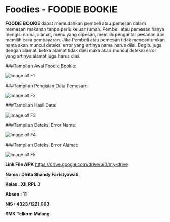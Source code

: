 # Foodies - FOODIE BOOKIE

**FOODIE BOOKIE** dapat memudahkan pembeli atau pemesan dalam memesan makanan tanpa perlu keluar rumah. Pembeli atau pemesan hanya mengisi nama, alamat, menu yang dipesan, memilih pengantar pesanan dan memilih cara pembayaran. Jika Pembeli atau pemesan tidak mencantumkan nama akan muncul deteksi error yang artinya nama harus diisi. Begitu juga dengan alamat, ketika alamat tidak diisi maka akan muncul deteksi error yang artinya alamat juga harus diisi.

###Tampilan Awal Foodie Bookie:

![Image of F1](https://github.com/DhitaShandyFaristyawati/Foodies/blob/master/F1.png)

###Tampilan Pengisian Data Pemesan:

![Image of F2](https://github.com/DhitaShandyFaristyawati/Foodies/blob/master/F2.png)

###Tampilan Hasil Data:

![Image of F3](https://github.com/DhitaShandyFaristyawati/Foodies/blob/master/F3.png)

###Tampilan Deteksi Error Nama:

![Image of F4](https://github.com/DhitaShandyFaristyawati/Foodies/blob/master/F4.png)

###Tampilan Deteksi Error Alamat:

![Image of F5](https://github.com/DhitaShandyFaristyawati/Foodies/blob/master/F5.png)

**Link File APK** https://drive.google.com/drive/u/0/my-drive

**Nama  : Dhita Shandy Faristyawati**

**Kelas : XII RPL 3**

**Absen : 11**

**NIS   : 4323/1221.063**

**SMK Telkom Malang**

